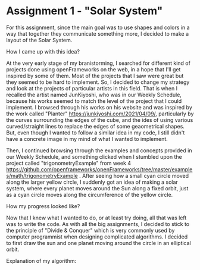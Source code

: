 # Assignment 1 - "Solar System"

For this assignment, since the main goal was to use shapes and colors in a way that together they communicate something more, I decided to make a layout of the Solar System. 

How I came up with this idea?

At the very early stage of my branistorming, I searched for different kind of projects done using openFrameworks on the web, in a hope that I'll get inspired by some of them. Most of the projects that I saw were great but they seemed to be hard to implement. So, I decided to change my strategy and look at the projects of particular artists in this field. That is when I recalled the artist named JunKiyoshi, who was in our Weekly Schedule, because his works seemed to match the level of the project that I could implement. I browsed through his works on his website and was inspired by the work called "Planter" https://junkiyoshi.com/2021/04/09/, particularly by the curves surrounding the edges of the cube, and the ides of using various curved/straight lines to replace the edges of some geaometrical shapes. But, even though I wanted to follow a similar idea in my code, I still didn't have a concrete image in my mind of what I wanted to implement.

Then, I continued browsing through the examples and concepts provided in our Weekly Schedule, and something clicked when I stumbled upon the project called "trigonometryExample" from week 4 https://github.com/openframeworks/openFrameworks/tree/master/examples/math/trigonometryExample . After seeing how a small cyan circle moved along the larger yellow circle, I suddenly got an idea of making a solar system, where every planet moves around the Sun along a fixed orbit, just as a cyan circle moves along the circumference of the yellow circle.


How my progress looked like?

Now that I knew what I wanted to do, or at least try doing, all that was left was to write the code. 
As with all the big assignments, I decided to stick to the principle of "Divide & Conquer" which is very commonly used by computer programmist when designing complicated algorithms. I decided to first draw the sun and one planet moving around the circle in an elliptical orbit.

Explanation of my algorithm:



